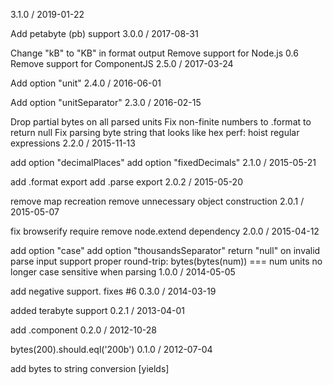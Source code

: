 3.1.0 / 2019-01-22

Add petabyte (pb) support
3.0.0 / 2017-08-31

Change "kB" to "KB" in format output
Remove support for Node.js 0.6
Remove support for ComponentJS
2.5.0 / 2017-03-24

Add option "unit"
2.4.0 / 2016-06-01

Add option "unitSeparator"
2.3.0 / 2016-02-15

Drop partial bytes on all parsed units
Fix non-finite numbers to .format to return null
Fix parsing byte string that looks like hex
perf: hoist regular expressions
2.2.0 / 2015-11-13

add option "decimalPlaces"
add option "fixedDecimals"
2.1.0 / 2015-05-21

add .format export
add .parse export
2.0.2 / 2015-05-20

remove map recreation
remove unnecessary object construction
2.0.1 / 2015-05-07

fix browserify require
remove node.extend dependency
2.0.0 / 2015-04-12

add option "case"
add option "thousandsSeparator"
return "null" on invalid parse input
support proper round-trip: bytes(bytes(num)) === num
units no longer case sensitive when parsing
1.0.0 / 2014-05-05

add negative support. fixes #6
0.3.0 / 2014-03-19

added terabyte support
0.2.1 / 2013-04-01

add .component
0.2.0 / 2012-10-28

bytes(200).should.eql('200b')
0.1.0 / 2012-07-04

add bytes to string conversion [yields]
